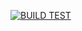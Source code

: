 [![BUILD TEST](https://github.com/GIST-Petition-Site-Project/GIST-Petition-Admin/actions/workflows/CI.yaml/badge.svg)](https://github.com/GIST-Petition-Site-Project/GIST-Petition-Admin/actions/workflows/CI.yaml)
